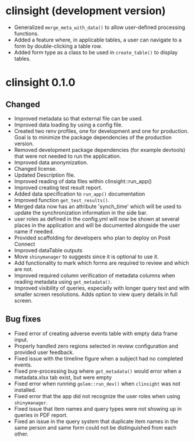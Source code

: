 # clinsight (development version)

- Generalized `merge_meta_with_data()` to allow user-defined processing functions.
- Added a feature where, in applicable tables, a user can navigate to a form by double-clicking a table row.
- Added form type as a class to be used in `create_table()` to display tables.

# clinsight 0.1.0

## Changed

- Improved metadata so that external file can be used. 
- Improved data loading by using a config file.
- Created two renv profiles, one for development and one for production. Goal is 
to minimize the package dependencies of the production version.
- Removed development package dependencies (for example devtools) that were not needed to run the application.  
- Improved data anonymization.
- Changed license.
- Updated Description file.
- Improved reading of data files within clinsight::run_app()
- Improved creating test result report.
- Added data specification to `run_app()` documentation
- Improved function `get_test_results()`.
- Merged data now has an attribute 'synch_time' which will be used to update the synchronization information in the side bar.
- user roles as defined in the config.yml will now be shown at several places in the application and will be documented alongside the user name if needed. 
- Provided scaffolding for developers who plan to deploy on Posit Connect
- Improved dataTable outputs
- Move `shinymanager` to suggests since it is optional to use it.
- Add functionality to mark which forms are required to review and which are not.
- Improved required column verification of metadata columns when reading metadata using `get_metadata()`.
- Improved visibility of queries, especially with longer query text and with smaller screen resolutions. Adds option to view query details in full screen.

## Bug fixes

- Fixed error of creating adverse events table with empty data frame input. 
- Properly handled zero regions selected in review configuration and provided user feedback.
- Fixed issue with the timeline figure when a subject had no completed events.
- Fixed pre-processing bug where `get_metadata()` would error when a metadata.xlsx tab exist, but were empty
- Fixed error when running `golem::run_dev()` when `clinsight` was not installed.
- Fixed error that the app did not recognize the user roles when using `shinymanager`. 
- Fixed issue that item names and query types were not showing up in queries in PDF report.
- Fixed an issue in the query system that duplicate item names in the same person and same form could not be distinguished from each other. 
